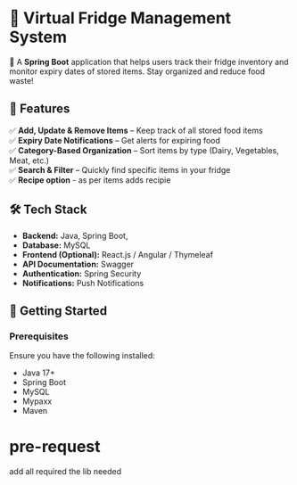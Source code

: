 # 🧊 Virtual Fridge Management System  

🚀 A **Spring Boot** application that helps users track their fridge inventory and monitor expiry dates of stored items. Stay organized and reduce food waste!  

## 📌 Features  
✅ **Add, Update & Remove Items** – Keep track of all stored food items  
✅ **Expiry Date Notifications** – Get alerts for expiring food  
✅ **Category-Based Organization** – Sort items by type (Dairy, Vegetables, Meat, etc.)  
✅ **Search & Filter** – Quickly find specific items in your fridge  
✅ **Recipe option** - as per items adds recipie  

## 🛠️ Tech Stack  
- **Backend:** Java, Spring Boot,  
- **Database:** MySQL 
- **Frontend (Optional):** React.js / Angular / Thymeleaf  
- **API Documentation:** Swagger  
- **Authentication:** Spring Security
- **Notifications:**  Push Notifications  

## 🚀 Getting Started  

### Prerequisites  
Ensure you have the following installed:  
- Java 17+  
- Spring Boot  
- MySQL 
- Mypaxx
- Maven  

# pre-request
add all required the lib needed
